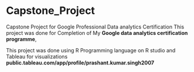 # Capstone_Project
Capstone Project for Google Professional Data analytics Certification
This project was done for Completion of My **Google data analytics certification programme**,

This project was done using R Programming language on R studio and Tableau for visualizations
 **public.tableau.com/app/profile/prashant.kumar.singh2007**



